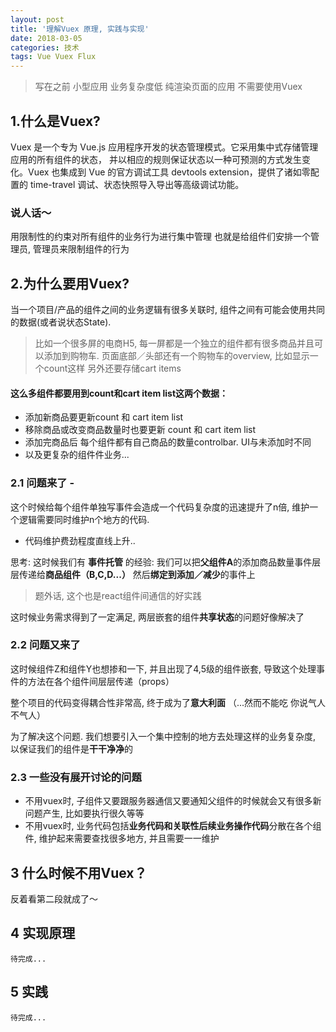 ```yaml
---
layout: post
title: '理解Vuex 原理, 实践与实现'
date: 2018-03-05
categories: 技术
tags: Vue Vuex Flux
---
```


> 写在之前 小型应用 业务复杂度低 纯渲染页面的应用 不需要使用Vuex

## 1.什么是Vuex?
Vuex 是一个专为 Vue.js 应用程序开发的状态管理模式。它采用集中式存储管理应用的所有组件的状态，
并以相应的规则保证状态以一种可预测的方式发生变化。Vuex 也集成到 Vue 的官方调试工具 devtools
extension，提供了诸如零配置的 time-travel 调试、状态快照导入导出等高级调试功能。

### 说人话～
用限制性的约束对所有组件的业务行为进行集中管理 也就是给组件们安排一个管理员, 管理员来限制组件的行为


## 2.为什么要用Vuex?
当一个项目/产品的组件之间的业务逻辑有很多关联时, 组件之间有可能会使用共同的数据(或者说状态State).
> 比如一个很多屏的电商H5, 每一屏都是一个独立的组件都有很多商品并且可以添加到购物车.
> 页面底部／头部还有一个购物车的overview, 比如显示一个count这样 另外还要存储cart items

#### 这么多组件都要用到count和cart item list这两个数据：
* 添加新商品要更新count 和 cart item list
* 移除商品或改变商品数量时也要更新 count 和 cart item list
* 添加完商品后 每个组件都有自己商品的数量controlbar. UI与未添加时不同
* 以及更复杂的组件件业务...

### 2.1 问题来了 -
这个时候给每个组件单独写事件会造成一个代码复杂度的迅速提升了n倍, 维护一个逻辑需要同时维护n个地方的代码.

* 代码维护费劲程度直线上升..

思考: 这时候我们有 **事件托管** 的经验: 我们可以把**父组件A**的添加商品数量事件层层传递给**商品组件（B,C,D...）** 然后**绑定到添加／减少**的事件上

> 题外话, 这个也是react组件间通信的好实践

这时候业务需求得到了一定满足, 两层嵌套的组件**共享状态**的问题好像解决了

### 2.2 问题又来了

这时候组件Z和组件Y也想掺和一下, 并且出现了4,5级的组件嵌套, 导致这个处理事件的方法在各个组件间层层传递（props）

整个项目的代码变得耦合性非常高, 终于成为了**意大利面** （...然而不能吃 你说气人不气人）

为了解决这个问题. 我们想要引入一个集中控制的地方去处理这样的业务复杂度, 以保证我们的组件是**干干净净**的

### 2.3 一些没有展开讨论的问题

* 不用vuex时, 子组件又要跟服务器通信又要通知父组件的时候就会又有很多新问题产生, 比如要执行很久等等
* 不用vuex时, 业务代码包括**业务代码和关联性后续业务操作代码**分散在各个组件, 维护起来需要查找很多地方, 并且需要一一维护


## 3 什么时候不用Vuex？
反着看第二段就成了～

## 4 实现原理
``
待完成...
``

## 5 实践
``
待完成...
``